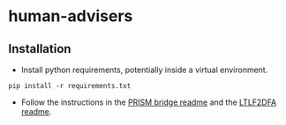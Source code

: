 # human-advisers

## Installation

- Install python requirements, potentially inside a virtual environment.

```commandline
pip install -r requirements.txt
```

- Follow the instructions in the [PRISM bridge readme](./README_BRIDGE.md) 
and the [LTLF2DFA readme](./README_LTLF2DFA_NX.md).
